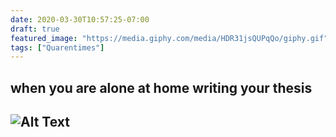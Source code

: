 ```yaml
---
date: 2020-03-30T10:57:25-07:00
draft: true
featured_image: "https://media.giphy.com/media/HDR31jsQUPqQo/giphy.gif"
tags: ["Quarentimes"]
---
```

## when you are alone at home writing your thesis 
![Alt Text](https://media.giphy.com/media/HDR31jsQUPqQo/giphy.gif)
---

